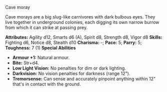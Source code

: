 Cave moray

Cave morays are a big slug-like carnivores with dark bulbous eyes.
They live together in underground colonies, each digging its own narrow
burrow from which it can strike at passing prey.

**Attributes:** Agility d12, Smarts d6 (A), Spirit d8, Strength d8,
Vigor d8
**Skills:** Fighting d6, Notice d8, Stealth d10
**Charisma:** -; **Pace:** 5; **Parry:** 5; **Toughness:** 7 (1)
**Special Abilities**
- **Armour +1:** Natural armour.
- **Bite:** Str+d4.
- **Low Light Vision:** No penalties for dim or dark lighting.
- **Darkvision:** No vision penalties for darkness (range 12").
- **Tremorsense:** Can sense and accurately pinpoint anything within
12" that's in contact with the ground.

